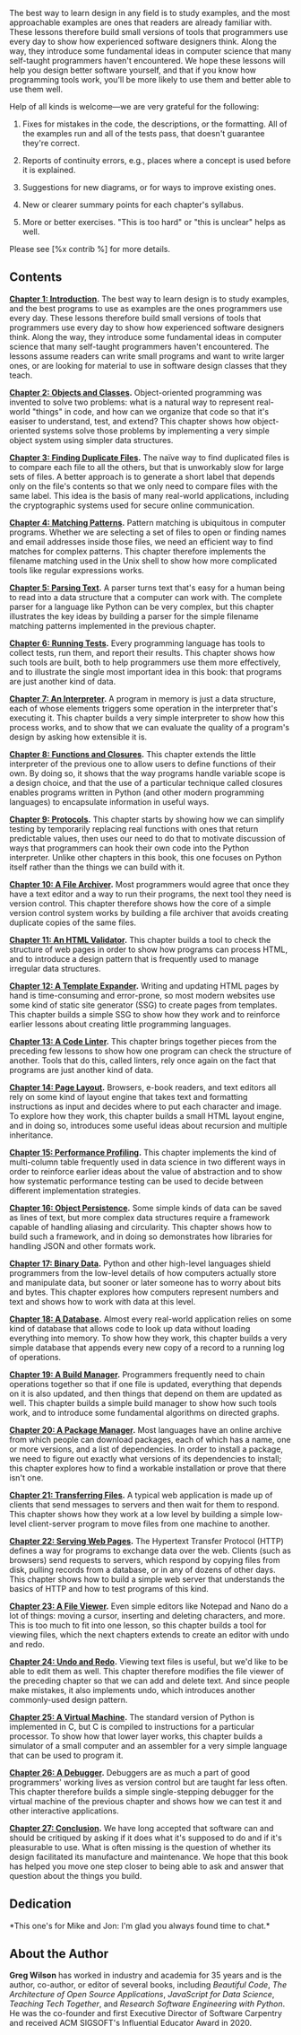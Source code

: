 The best way to learn design in any field is to study examples,
and the most approachable examples are ones that readers are already familiar with.
These lessons therefore build small versions
of tools that programmers use every day
to show how experienced software designers think.
Along the way,
they introduce some fundamental ideas in computer science
that many self-taught programmers haven't encountered.
We hope these lessons will help you design better software yourself,
and that if you know how programming tools work,
you'll be more likely to use them
and better able to use them well.

Help of all kinds is welcome—we are very grateful for the following:

1.  Fixes for mistakes in the code, the descriptions, or the formatting.
    All of the examples run and all of the tests pass,
    that doesn't guarantee they're correct.

1.  Reports of continuity errors,
    e.g.,
    places where a concept is used before it is explained.

1.  Suggestions for new diagrams, or for ways to improve existing ones.

1.  New or clearer summary points for each chapter's syllabus.

1.  More or better exercises.
    "This is too hard" or "this is unclear" helps as well.

Please see [%x contrib %] for more details.

## Contents

**[Chapter 1: Introduction](@root/intro/).**
The best way to learn design is to study examples, and the best programs to use as examples are the ones programmers use every day. These lessons therefore build small versions of tools that programmers use every day to show how experienced software designers think. Along the way, they introduce some fundamental ideas in computer science that many self-taught programmers haven't encountered. The lessons assume readers can write small programs and want to write larger ones, or are looking for material to use in software design classes that they teach.

**[Chapter 2: Objects and Classes](@root/oop/).**
Object-oriented programming was invented to solve two problems: what is a natural way to represent real-world "things" in code, and how can we organize that code so that it's easiser to understand, test, and extend? This chapter shows how object-oriented systems solve those problems by implementing a very simple object system using simpler data structures.

**[Chapter 3: Finding Duplicate Files](@root/dup/).**
The naïve way to find duplicated files is to compare each file to all the others, but that is unworkably slow for large sets of files. A better approach is to generate a short label that depends only on the file's contents so that we only need to compare files with the same label. This idea is the basis of many real-world applications, including the cryptographic systems used for secure online communication.

**[Chapter 4: Matching Patterns](@root/glob/).**
Pattern matching is ubiquitous in computer programs. Whether we are selecting a set of files to open or finding names and email addresses inside those files, we need an efficient way to find matches for complex patterns. This chapter therefore implements the filename matching used in the Unix shell to show how more complicated tools like regular expressions works.

**[Chapter 5: Parsing Text](@root/parse/).**
A parser turns text that's easy for a human being to read into a data structure that a computer can work with. The complete parser for a language like Python can be very complex, but this chapter illustrates the key ideas by building a parser for the simple filename matching patterns implemented in the previous chapter.

**[Chapter 6: Running Tests](@root/test/).**
Every programming language has tools to collect tests, run them, and report their results. This chapter shows how such tools are built, both to help programmers use them more effectively, and to illustrate the single most important idea in this book: that programs are just another kind of data.

**[Chapter 7: An Interpreter](@root/interp/).**
A program in memory is just a data structure, each of whose elements triggers some operation in the interpreter that's executing it. This chapter builds a very simple interpreter to show how this process works, and to show that we can evaluate the quality of a program's design by asking how extensible it is.

**[Chapter 8: Functions and Closures](@root/func/).**
This chapter extends the little interpreter of the previous one to allow users to define functions of their own. By doing so, it shows that the way programs handle variable scope is a design choice, and that the use of a particular technique called closures enables programs written in Python (and other modern programming languages) to encapsulate information in useful ways.

**[Chapter 9: Protocols](@root/protocols/).**
This chapter starts by showing how we can simplify testing by temporarily replacing real functions with ones that return predictable values, then uses our need to do that to motivate discussion of ways that programmers can hook their own code into the Python interpreter. Unlike other chapters in this book, this one focuses on Python itself rather than the things we can build with it.

**[Chapter 10: A File Archiver](@root/archive/).**
Most programmers would agree that once they have a text editor and a way to run their programs, the next tool they need is version control. This chapter therefore shows how the core of a simple version control system works by building a file archiver that avoids creating duplicate copies of the same files.

**[Chapter 11: An HTML Validator](@root/check/).**
This chapter builds a tool to check the structure of web pages in order to show how programs can process HTML, and to introduce a design pattern that is frequently used to manage irregular data structures.

**[Chapter 12: A Template Expander](@root/template/).**
Writing and updating HTML pages by hand is time-consuming and error-prone, so most modern websites use some kind of static site generator (SSG) to create pages from templates. This chapter builds a simple SSG to show how they work and to reinforce earlier lessons about creating little programming languages.

**[Chapter 13: A Code Linter](@root/lint/).**
This chapter brings together pieces from the preceding few lessons to show how one program can check the structure of another. Tools that do this, called linters, rely once again on the fact that programs are just another kind of data.

**[Chapter 14: Page Layout](@root/layout/).**
Browsers, e-book readers, and text editors all rely on some kind of layout engine that takes text and formatting instructions as input and decides where to put each character and image. To explore how they work, this chapter builds a small HTML layout engine, and in doing so, introduces some useful ideas about recursion and multiple inheritance.

**[Chapter 15: Performance Profiling](@root/perf/).**
This chapter implements the kind of multi-column table frequently used in data science in two different ways in order to reinforce earlier ideas about the value of abstraction and to show how systematic performance testing can be used to decide between different implementation strategies.

**[Chapter 16: Object Persistence](@root/persist/).**
Some simple kinds of data can be saved as lines of text, but more complex data structures require a framework capable of handling aliasing and circularity. This chapter shows how to build such a framework, and in doing so demonstrates how libraries for handling JSON and other formats work.

**[Chapter 17: Binary Data](@root/binary/).**
Python and other high-level languages shield programmers from the low-level details of how computers actually store and manipulate data, but sooner or later someone has to worry about bits and bytes. This chapter explores how computers represent numbers and text and shows how to work with data at this level.

**[Chapter 18: A Database](@root/db/).**
Almost every real-world application relies on some kind of database that allows code to look up data without loading everything into memory. To show how they work, this chapter builds a very simple database that appends every new copy of a record to a running log of operations.

**[Chapter 19: A Build Manager](@root/build/).**
Programmers frequently need to chain operations together so that if one file is updated, everything that depends on it is also updated, and then things that depend on them are updated as well. This chapter builds a simple build manager to show how such tools work, and to introduce some fundamental algorithms on directed graphs.

**[Chapter 20: A Package Manager](@root/pack/).**
Most languages have an online archive from which people can download packages, each of which has a name, one or more versions, and a list of dependencies. In order to install a package, we need to figure out exactly what versions of its dependencies to install; this chapter explores how to find a workable installation or prove that there isn't one.

**[Chapter 21: Transferring Files](@root/ftp/).**
A typical web application is made up of clients that send messages to servers and then wait for them to respond. This chapter shows how they work at a low level by building a simple low-level client-server program to move files from one machine to another.

**[Chapter 22: Serving Web Pages](@root/http/).**
The Hypertext Transfer Protocol (HTTP) defines a way for programs to exchange data over the web. Clients (such as browsers) send requests to servers, which respond by copying files from disk, pulling records from a database, or in any of dozens of other days. This chapter shows how to build a simple web server that understands the basics of HTTP and how to test programs of this kind.

**[Chapter 23: A File Viewer](@root/viewer/).**
Even simple editors like Notepad and Nano do a lot of things: moving a cursor, inserting and deleting characters, and more. This is too much to fit into one lesson, so this chapter builds a tool for viewing files, which the next chapters extends to create an editor with undo and redo.

**[Chapter 24: Undo and Redo](@root/undo/).**
Viewing text files is useful, but we'd like to be able to edit them as well. This chapter therefore modifies the file viewer of the preceding chapter so that we can add and delete text. And since people make mistakes, it also implements undo, which introduces another commonly-used design pattern.

**[Chapter 25: A Virtual Machine](@root/vm/).**
The standard version of Python is implemented in C, but C is compiled to instructions for a particular processor. To show how that lower layer works, this chapter builds a simulator of a small computer and an assembler for a very simple language that can be used to program it.

**[Chapter 26: A Debugger](@root/debugger/).**
Debuggers are as much a part of good programmers' working lives as version control but are taught far less often. This chapter therefore builds a simple single-stepping debugger for the virtual machine of the previous chapter and shows how we can test it and other interactive applications.

**[Chapter 27: Conclusion](@root/finale/).**
We have long accepted that software can and should be critiqued by asking if it does what it's supposed to do and if it's pleasurable to use. What is often missing is the question of whether its design facilitated its manufacture and maintenance. We hope that this book has helped you move one step closer to being able to ask and answer that question about the things you build.

## Dedication

<div class="center" markdown="1">
  *This one's for Mike and Jon: I'm glad you always found time to chat.*
</div>

## About the Author

**Greg Wilson** has worked in industry and academia for 35 years
and is the author, co-author, or editor of several books,
including *Beautiful Code*,
*The Architecture of Open Source Applications*,
*JavaScript for Data Science*,
*Teaching Tech Together*,
and *Research Software Engineering with Python*.
He was the co-founder and first Executive Director of Software Carpentry
and received ACM SIGSOFT's Influential Educator Award in 2020.
